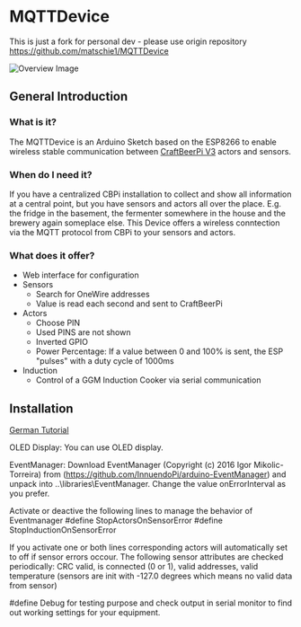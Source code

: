 # MQTTDevice

This is just a fork for personal dev - please use origin repository https://github.com/matschie1/MQTTDevice

![Overview Image](/img/Overview.png)
## General Introduction

### What is it?

The MQTTDevice is an Arduino Sketch based on the ESP8266 to enable wireless stable communication between [CraftBeerPi V3](https://github.com/Manuel83/craftbeerpi3) actors and sensors.

### When do I need it?

If you have a centralized CBPi installation to collect and show all information at a central point, but you have sensors and actors all over the place. E.g. the fridge in the basement, the fermenter somewhere in the house and the brewery again someplace else.
This Device offers a wireless conntection via the MQTT protocol from CBPi to your sensors and actors.

### What does it offer?

* Web interface for configuration
* Sensors
  * Search for OneWire addresses
  * Value is read each second and sent to CraftBeerPi
* Actors
  * Choose PIN
  * Used PINS are not shown
  * Inverted GPIO
  * Power Percentage: If a value between 0 and 100% is sent, the ESP "pulses" with a duty cycle of 1000ms
* Induction
  * Control of a GGM Induction Cooker via serial communication

## Installation

[German Tutorial](https://hobbybrauer.de/forum/viewtopic.php?f=58&t=19036&p=309196#p309196)

OLED Display:
You can use OLED display.

EventManager:
Download EventManager (Copyright (c) 2016 Igor Mikolic-Torreira) from (https://github.com/InnuendoPi/arduino-EventManager) and unpack into ..\libraries\EventManager.
Change the value onErrorInterval as you prefer.

Activate or deactive the following lines to manage the behavior of Eventmanager
#define StopActorsOnSensorError
#define StopInductionOnSensorError

If you activate one or both lines corresponding actors will automatically set to off if sensor errors occour. The following sensor attributes are checked periodically: CRC valid, is connected (0 or 1), valid addresses, valid temperature (sensors are init with -127.0 degrees which means no valid data from sensor)

#define Debug 
for testing purpose and check output in serial monitor to find out working settings for your equipment.
